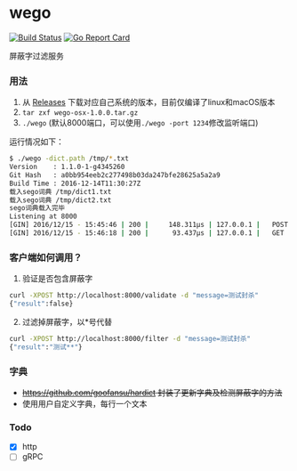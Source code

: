# wego

[![Build Status](https://travis-ci.org/goofansu/wego.svg?branch=master)](https://travis-ci.org/goofansu/wego)
[![Go Report Card](https://goreportcard.com/badge/github.com/goofansu/wego)](https://goreportcard.com/report/github.com/goofansu/wego)

屏蔽字过滤服务

### 用法

1. 从 [Releases](https://github.com/goofansu/wego/releases) 下载对应自己系统的版本，目前仅编译了linux和macOS版本
2. `tar zxf wego-osx-1.0.0.tar.gz`
3. `./wego` (默认8000端口，可以使用`./wego -port 1234`修改监听端口)

运行情况如下：

``` bash
$ ./wego -dict.path /tmp/*.txt
Version    : 1.1.0-1-g4345260
Git Hash   : a0bb954eeb2c277498b03da247bfe28625a5a2a9
Build Time : 2016-12-14T11:30:27Z
载入sego词典 /tmp/dict1.txt
载入sego词典 /tmp/dict2.txt
sego词典载入完毕
Listening at 8000
[GIN] 2016/12/15 - 15:45:46 | 200 |     148.311µs | 127.0.0.1 |   POST    /filter
[GIN] 2016/12/15 - 15:46:18 | 200 |      93.437µs | 127.0.0.1 |   GET    /validate
```

### 客户端如何调用？

1. 验证是否包含屏蔽字

  ``` bash
  curl -XPOST http://localhost:8000/validate -d "message=测试封杀"
  {"result":false}
  ```

2. 过滤掉屏蔽字，以*号代替

  ``` bash
  curl -XPOST http://localhost:8000/filter -d "message=测试封杀"
  {"result":"测试**"}
  ```

### 字典

* ~~https://github.com/goofansu/hardict 封装了更新字典及检测屏蔽字的方法~~
* 使用用户自定义字典，每行一个文本

### Todo

* [x] http
* [ ] gRPC
